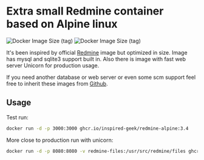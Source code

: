 # Extra small Redmine container based on Alpine linux

![Docker Image Size (tag)](https://ghcr-badge.deta.dev/inspired-geek/redmine-alpine/size?tag=3.4&label=base+image+size)
![Docker Image Size (tag)](https://ghcr-badge.deta.dev/inspired-geek/redmine-alpine/size?tag=3.4-unicorn&label=unicorn+image+size)

It's been inspired by official [Redmine](https://hub.docker.com/_/redmine/) image but optimized in size.
Image has mysql and sqlite3 support built in.
Also there is image with fast web server Unicorn for production usage.

If you need another database or web server or even some scm support feel free to inherit these images from [Github](https://github.com/inspired-geek/redmine-alpine/pkgs/container/redmine-alpine).

## Usage

Test run:

```bash
docker run -d -p 3000:3000 ghcr.io/inspired-geek/redmine-alpine:3.4
```

More close to production run with unicorn:

```bash
docker run -d -p 8080:8080 -v redmine-files:/usr/src/redmine/files ghcr.io/inspired-geek/redmine-alpine:3.4-unicorn
```
